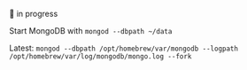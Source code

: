 🚧 in progress

Start MongoDB with `mongod --dbpath ~/data`

Latest: `mongod --dbpath /opt/homebrew/var/mongodb --logpath /opt/homebrew/var/log/mongodb/mongo.log --fork`
